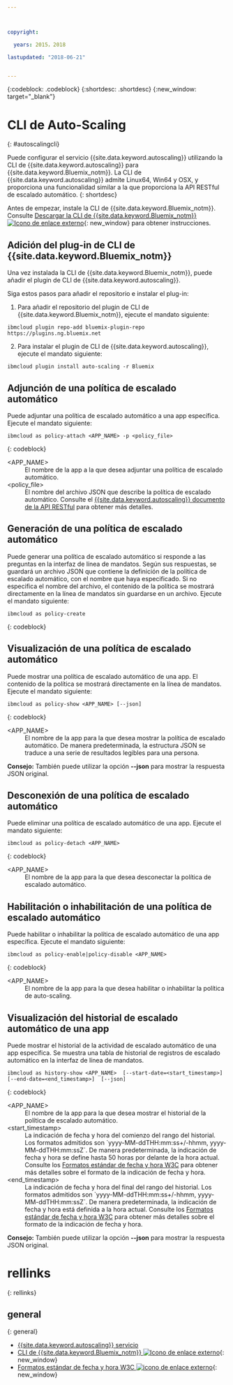 ```yaml
---



copyright:

  years: 2015，2018

lastupdated: "2018-06-21"


---
```


{:codeblock: .codeblock}
{:shortdesc: .shortdesc}
{:new_window: target="_blank"}

# CLI de Auto-Scaling
{: #autoscalingcli}


Puede configurar el servicio {{site.data.keyword.autoscaling}} utilizando la CLI de {{site.data.keyword.autoscaling}} para {{site.data.keyword.Bluemix_notm}}. La CLI de {{site.data.keyword.autoscaling}} admite Linux64, Win64 y OSX, y proporciona una funcionalidad similar a la que proporciona la API RESTful de escalado automático.
{: shortdesc}

Antes de empezar, instale la CLI de {{site.data.keyword.Bluemix_notm}}. Consulte [Descargar la CLI de {{site.data.keyword.Bluemix_notm}} ![Icono de enlace externo](../../../icons/launch-glyph.svg)](http://plugins.ng.bluemix.net/ui/home.html){: new_window} para obtener instrucciones.

## Adición del plug-in de CLI de {{site.data.keyword.Bluemix_notm}}

Una vez instalada la CLI de {{site.data.keyword.Bluemix_notm}}, puede añadir el plugin de CLI de {{site.data.keyword.autoscaling}}.

Siga estos pasos para añadir el repositorio e instalar el plug-in:
1. Para añadir el repositorio del plugin de CLI de {{site.data.keyword.Bluemix_notm}}, ejecute el mandato siguiente:
```
ibmcloud plugin repo-add bluemix-plugin-repo https://plugins.ng.bluemix.net
```
2. Para instalar el plugin de CLI de {{site.data.keyword.autoscaling}}, ejecute el mandato siguiente:
```
ibmcloud plugin install auto-scaling -r Bluemix
```

## Adjunción de una política de escalado automático

Puede adjuntar una política de escalado automático a una app específica. Ejecute el mandato siguiente:

```
ibmcloud as policy-attach <APP_NAME> -p <policy_file>
```
{: codeblock}

<dl class="parml">
<dt class="pt dlterm">&lt;APP_NAME&gt;</dt>
<dd class="pd">El nombre de la app a la que desea adjuntar una política de escalado automático.</dd>
<dt class="pt dlterm">&lt;policy_file&gt;</dt>
<dd class="pd">El nombre del archivo JSON que describe la política de escalado automático. Consulte el <a href="https://new-console.{DomainName}/apidocs/48" target="_blank">{{site.data.keyword.autoscaling}} documento de la API RESTful</a> para obtener más detalles.</dd>
</dl>


## Generación de una política de escalado automático

Puede generar una política de escalado automático si responde a las preguntas en la interfaz de línea de mandatos. Según sus respuestas, se guardará un archivo JSON que contiene la definición de la política de escalado automático, con el nombre que haya especificado. Si no especifica el nombre del archivo, el contenido de la política se mostrará directamente en la línea de mandatos sin guardarse en un archivo. Ejecute el mandato siguiente:

```
ibmcloud as policy-create
```
{: codeblock}


## Visualización de una política de escalado automático

Puede mostrar una política de escalado automático de una app. El contenido de la política se mostrará directamente en la línea de mandatos. Ejecute el mandato siguiente:

```
ibmcloud as policy-show <APP_NAME> [--json]
```
{: codeblock}

<dl class="parml">
<dt class="pt dlterm">&lt;APP_NAME&gt;</dt>
<dd class="pd">El nombre de la app para la que desea mostrar la política de escalado automático. De manera predeterminada, la estructura JSON se traduce a una serie de resultados legibles para una persona.</dd>
</dl>

**Consejo:** También puede utilizar la opción **--json** para mostrar la respuesta JSON original.


## Desconexión de una política de escalado automático

Puede eliminar una política de escalado automático de una app. Ejecute el mandato siguiente:

```
ibmcloud as policy-detach <APP_NAME>
```
{: codeblock}

<dl class="parml">
<dt class="pt dlterm">&lt;APP_NAME&gt;</dt>
<dd class="pd">El nombre de la app para la que desea desconectar la política de escalado automático.</dd>
</dl>


## Habilitación o inhabilitación de una política de escalado automático

Puede habilitar o inhabilitar la política de escalado automático de una app específica. Ejecute el mandato siguiente:

```
ibmcloud as policy-enable|policy-disable <APP_NAME>
```
{: codeblock}

<dl class="parml">
<dt class="pt dlterm">&lt;APP_NAME&gt;</dt>
<dd class="pd">El nombre de la app para la que desea habilitar o inhabilitar la política de auto-scaling.</dd>
</dl>


## Visualización del historial de escalado automático de una app

Puede mostrar el historial de la actividad de escalado automático de una app específica. Se muestra una tabla de historial de registros de escalado automático en la interfaz de línea de mandatos.

```
ibmcloud as history-show <APP_NAME>  [--start-date=<start_timestamp>]  [--end-date=<end_timestamp>]  [--json]
```
{: codeblock}

<dl class="parml">
<dt class="pt dlterm">&lt;APP_NAME&gt;</dt>
<dd class="pd">El nombre de la app para la que desea mostrar el historial de la política de escalado automático.
<dt class="pt dlterm">&lt;start_timestamp&gt;</dt>
<dd class="pd">La indicación de fecha y hora del comienzo del rango del historial. Los formatos admitidos son `yyyy-MM-ddTHH:mm:ss+/-hhmm, yyyy-MM-ddTHH:mm:ssZ`. De manera predeterminada, la indicación de fecha y hora se define hasta 50 horas por delante de la hora actual. Consulte los <a href="https://www.w3.org/TR/NOTE-datetime" target="_blank">Formatos estándar de fecha y hora W3C</a> para obtener más detalles sobre el formato de la indicación de fecha y hora.
<dt class="pt dlterm">&lt;end_timestamp&gt;</dt>
<dd class="pd">La indicación de fecha y hora del final del rango del historial. Los formatos admitidos son `yyyy-MM-ddTHH:mm:ss+/-hhmm, yyyy-MM-ddTHH:mm:ssZ`. De manera predeterminada, la indicación de fecha y hora está definida a la hora actual. Consulte los <a href="https://www.w3.org/TR/NOTE-datetime" target="_blank">Formatos estándar de fecha y hora W3C</a> para obtener más detalles sobre el formato de la indicación de fecha y hora.
</dl>



**Consejo:** También puede utilizar la opción **--json** para mostrar la respuesta JSON original.

# rellinks
{: rellinks}
## general
{: general}
* [{{site.data.keyword.autoscaling}} servicio](/docs/services/Auto-Scaling/index.html)
* [CLI de {{site.data.keyword.Bluemix_notm}} ![Icono de enlace externo](../../../icons/launch-glyph.svg)](http://plugins.ng.bluemix.net/ui/home.html){: new_window}
* [Formatos estándar de fecha y hora W3C ![icono de enlace externo](../../../icons/launch-glyph.svg)](https://www.w3.org/TR/NOTE-datetime){: new_window}
